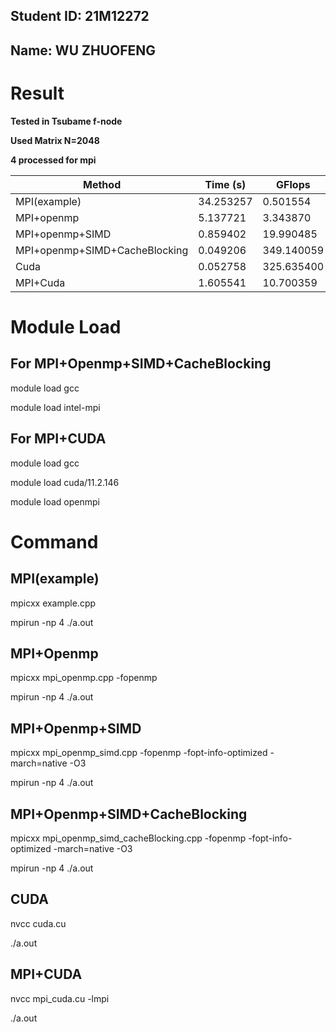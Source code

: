 ## Student ID: 21M12272

## Name: WU ZHUOFENG


# Result

**Tested in Tsubame f-node**

**Used Matrix N=2048**

**4 processed for mpi**

|              Method             |  Time (s) |   GFlops    |   Error    |
|---------------------------------|-----------|-------------|------------|
|  MPI(example)                   | 34.253257 |    0.501554 |  0.000364  |
|  MPI+openmp                     |  5.137721 |    3.343870 |  0.000364  |
|  MPI+openmp+SIMD                |  0.859402 |   19.990485 |  0.000364  |
|  MPI+openmp+SIMD+CacheBlocking  |  0.049206 |  349.140059 |  0.000258  |
|  Cuda                           |  0.052758 |  325.635400 |  0.000364  |
|  MPI+Cuda                       |  1.605541 |   10.700359 |  0.000364  |

# Module Load
## For MPI+Openmp+SIMD+CacheBlocking
module load gcc

module load intel-mpi

## For MPI+CUDA

module load gcc

module load cuda/11.2.146

module load openmpi


# Command

## MPI(example)
mpicxx example.cpp

mpirun -np 4 ./a.out

## MPI+Openmp 
mpicxx mpi_openmp.cpp -fopenmp

mpirun -np 4 ./a.out

## MPI+Openmp+SIMD
mpicxx mpi_openmp_simd.cpp -fopenmp -fopt-info-optimized -march=native -O3

mpirun -np 4 ./a.out

## MPI+Openmp+SIMD+CacheBlocking
mpicxx mpi_openmp_simd_cacheBlocking.cpp -fopenmp -fopt-info-optimized -march=native -O3

mpirun -np 4 ./a.out

## CUDA
nvcc cuda.cu

./a.out

## MPI+CUDA
nvcc mpi_cuda.cu -lmpi

./a.out
